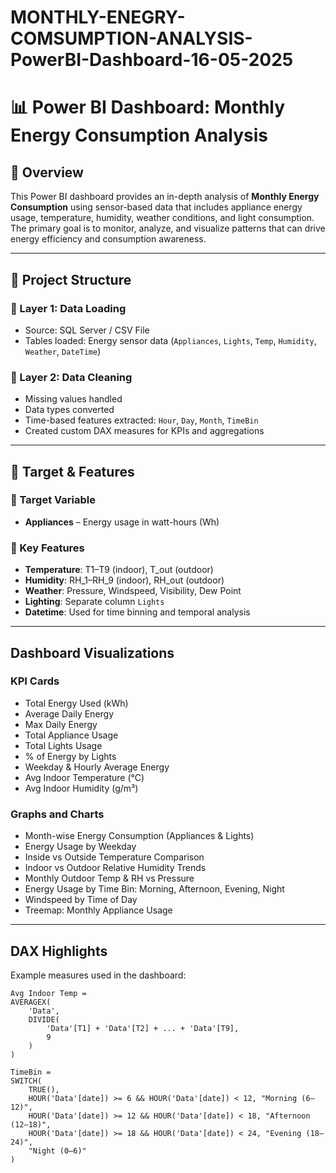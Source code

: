 # MONTHLY-ENEGRY-COMSUMPTION-ANALYSIS-PowerBI-Dashboard-16-05-2025


# 📊 Power BI Dashboard: Monthly Energy Consumption Analysis



## 📝 Overview

This Power BI dashboard provides an in-depth analysis of **Monthly Energy Consumption** using sensor-based data that includes appliance energy usage, temperature, humidity, weather conditions, and light consumption. The primary goal is to monitor, analyze, and visualize patterns that can drive energy efficiency and consumption awareness.

---

## 📂 Project Structure

### 🔹 Layer 1: Data Loading
- Source: SQL Server / CSV File
- Tables loaded: Energy sensor data (`Appliances`, `Lights`, `Temp`, `Humidity`, `Weather`, `DateTime`)

### 🔹 Layer 2: Data Cleaning
- Missing values handled
- Data types converted
- Time-based features extracted: `Hour`, `Day`, `Month`, `TimeBin`
- Created custom DAX measures for KPIs and aggregations

---

## 🧮 Target & Features

### 🎯 Target Variable
- **Appliances** – Energy usage in watt-hours (Wh)

### 📌 Key Features
- **Temperature**: T1–T9 (indoor), T_out (outdoor)
- **Humidity**: RH_1–RH_9 (indoor), RH_out (outdoor)
- **Weather**: Pressure, Windspeed, Visibility, Dew Point
- **Lighting**: Separate column `Lights`
- **Datetime**: Used for time binning and temporal analysis

---

## Dashboard Visualizations

###  KPI Cards
- Total Energy Used (kWh)
- Average Daily Energy
- Max Daily Energy
- Total Appliance Usage
- Total Lights Usage
- % of Energy by Lights
- Weekday & Hourly Average Energy
- Avg Indoor Temperature (°C)
- Avg Indoor Humidity (g/m³)

### Graphs and Charts
- Month-wise Energy Consumption (Appliances & Lights)
- Energy Usage by Weekday
- Inside vs Outside Temperature Comparison
- Indoor vs Outdoor Relative Humidity Trends
- Monthly Outdoor Temp & RH vs Pressure
- Energy Usage by Time Bin: Morning, Afternoon, Evening, Night
- Windspeed by Time of Day
- Treemap: Monthly Appliance Usage

---

## DAX Highlights

Example measures used in the dashboard:

```DAX
Avg Indoor Temp = 
AVERAGEX(
    'Data',
    DIVIDE(
        'Data'[T1] + 'Data'[T2] + ... + 'Data'[T9], 
        9
    )
)

TimeBin = 
SWITCH(
    TRUE(),
    HOUR('Data'[date]) >= 6 && HOUR('Data'[date]) < 12, "Morning (6–12)",
    HOUR('Data'[date]) >= 12 && HOUR('Data'[date]) < 18, "Afternoon (12–18)",
    HOUR('Data'[date]) >= 18 && HOUR('Data'[date]) < 24, "Evening (18–24)",
    "Night (0–6)"
)
